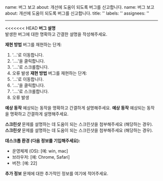name: 버그 보고
about: 개선에 도움이 되도록 버그를 신고합니다.
name: 버그 보고
about: 개선에 도움이 되도록 버그를 신고합니다.
title: ''
labels: ''
assignees: ''

---

<<<<<<< HEAD
**버그 설명**  
발생한 버그에 대한 명확하고 간결한 설명을 작성해주세요.

**재현 방법**
버그를 재현하는 단계:
1. '...'로 이동합니다.
2. '....'을 클릭합니다.
3. '....'로 스크롤합니다.
4. 오류 발생
**재현 방법**
버그를 재현하는 단계:
1. '...'로 이동합니다.
2. '....'을 클릭합니다.
3. '....'로 스크롤합니다.
4. 오류 발생

**예상 동작**
예상되는 동작을 명확하고 간결하게 설명해주세요.
**예상 동작**
예상되는 동작을 명확하고 간결하게 설명해주세요.

**스크린샷**
문제를 설명하는 데 도움이 되는 스크린샷을 첨부해주세요 (해당하는 경우).
**스크린샷**
문제를 설명하는 데 도움이 되는 스크린샷을 첨부해주세요 (해당하는 경우).

**데스크톱 환경 (다음 정보를 기입해주세요):**
 - 운영체제 (OS): [예: win, mac]
 - 브라우저: [예: Chrome, Safari]
 - 버전: [예: 22]

**추가 정보**
문제에 대한 추가적인 정보를 여기에 적어주세요.